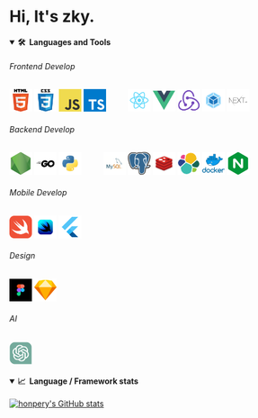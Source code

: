 # Hi, It's zky.


<details open>
  <summary><b>🛠️&nbsp;&nbsp;Languages&nbsp;and&nbsp;Tools</b></summary>

  <h6>Frontend Develop</h6>
  <code><img height="40" src="https://github.com/github/explore/blob/main/topics/html/html.png?raw=true"></code>
  <code><img height="40" src="https://github.com/github/explore/blob/main/topics/css/css.png?raw=true"></code>
  <code><img height="40" src="https://github.com/github/explore/blob/main/topics/javascript/javascript.png?raw=true"></code>
  <code><img height="40" src="https://github.com/github/explore/blob/main/topics/typescript/typescript.png?raw=true"></code>
  <span>&nbsp;&nbsp;&nbsp;&nbsp;&nbsp;&nbsp;&nbsp;&nbsp;</span>
  <code><img height="40" src="https://github.com/github/explore/blob/main/topics/react/react.png?raw=true"></code>
  <code><img height="40" src="https://github.com/github/explore/blob/main/topics/vue/vue.png?raw=true"></code>
  <code><img height="40" src="https://github.com/github/explore/blob/main/topics/redux/redux.png?raw=true"></code>
  <code><img height="40" src="https://github.com/github/explore/blob/main/topics/webpack/webpack.png?raw=true"></code>
  <code><img height="40" src="https://github.com/github/explore/blob/main/topics/nextjs/nextjs.png?raw=true"></code>

  <h6>Backend Develop</h6>
  <code><img height="40" src="https://github.com/github/explore/blob/main/topics/nodejs/nodejs.png?raw=true"></code>
  <code><img height="40" src="https://github.com/github/explore/blob/main/topics/go/go.png?raw=true"></code>
  <code><img height="40" src="https://github.com/github/explore/blob/main/topics/python/python.png?raw=true"></code>
  <span>&nbsp;&nbsp;&nbsp;&nbsp;&nbsp;&nbsp;&nbsp;&nbsp;</span>
  <code><img height="40" src="https://github.com/github/explore/blob/main/topics/mysql/mysql.png?raw=true"></code>
  <code><img height="40" src="https://github.com/github/explore/blob/main/topics/postgresql/postgresql.png?raw=true"></code>
  <code><img height="40" src="https://github.com/github/explore/blob/main/topics/redis/redis.png?raw=true"></code>
  <code><img height="40" src="https://github.com/github/explore/blob/main/topics/elasticsearch/elasticsearch.png?raw=true"></code>
  <code><img height="40" src="https://github.com/github/explore/blob/main/topics/docker/docker.png?raw=true"></code>
  <code><img height="40" src="https://github.com/github/explore/blob/main/topics/nginx/nginx.png?raw=true"></code>

  <h6>Mobile Develop</h6>
  <code><img height="40" src="https://github.com/github/explore/blob/main/topics/swift/swift.png?raw=true"></code>
  <code><img height="40" src="https://github.com/github/explore/blob/main/topics/swiftui/swiftui.png?raw=true"></code>
  <code><img height="40" src="https://github.com/github/explore/blob/main/topics/flutter/flutter.png?raw=true"></code>
  
  <h6>Design</h6>
  <code><img height="40" src="https://github.com/github/explore/blob/main/topics/figma/figma.png?raw=true"></code>
  <code><img height="40" src="https://github.com/github/explore/blob/main/topics/sketch/sketch.png?raw=true"></code>
    
  <h6>AI</h6>
  <code><img height="40" src="https://github.com/github/explore/blob/main/topics/chatgpt-api/chatgpt-api.png?raw=true"></code>
</details>

<br/>

<details open>
  <summary><b>📈&nbsp;&nbsp;Language&nbsp;/&nbsp;Framework&nbsp;stats</b></summary>
  <br/>
  <a href="https://github.com/anuraghazra/github-readme-stats">
    <img src="https://github-readme-stats.vercel.app/api?username=honpery" alt="honpery's GitHub stats"/>
  </a>
</details>
